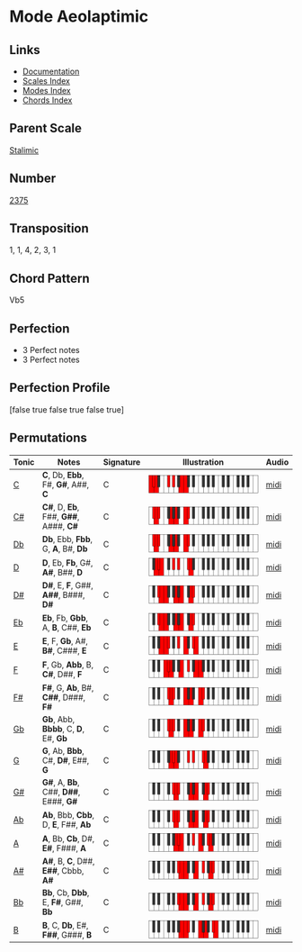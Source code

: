 # Mode Aeolaptimic

## Links

- [Documentation](README.md)
- [Scales Index](Scales.md)
- [Modes Index](Modes.md)
- [Chords Index](Chords.md)

## Parent Scale

[Stalimic](ScaleStalimic.md)

## Number

[2375](https://ianring.com/musictheory/scales/2375)

## Transposition

1, 1, 4, 2, 3, 1

## Chord Pattern

Vb5

## Perfection

- 3 Perfect notes
- 3 Perfect notes

## Perfection Profile

[false true false true false true]

## Permutations

| Tonic | Notes | Signature | Illustration | Audio |
|-------|-------|-----------|--------------|-------|
| [C](ModeCNaturalAeolaptimic.md) | **C**, Db, **Ebb**, F#, **G#**, A##, **C** | C | ![CNaturalAeolaptimic](ModeCNaturalAeolaptimic.png) | [midi](https://github.com/edipermadi/music/blob/main/docs/ModeCNaturalAeolaptimic.mid?raw=true) |
| [C#](ModeCSharpAeolaptimic.md) | **C#**, D, **Eb**, F##, **G##**, A###, **C#** | C | ![CSharpAeolaptimic](ModeCSharpAeolaptimic.png) | [midi](https://github.com/edipermadi/music/blob/main/docs/ModeCSharpAeolaptimic.mid?raw=true) |
| [Db](ModeDFlatAeolaptimic.md) | **Db**, Ebb, **Fbb**, G, **A**, B#, **Db** | C | ![DFlatAeolaptimic](ModeDFlatAeolaptimic.png) | [midi](https://github.com/edipermadi/music/blob/main/docs/ModeDFlatAeolaptimic.mid?raw=true) |
| [D](ModeDNaturalAeolaptimic.md) | **D**, Eb, **Fb**, G#, **A#**, B##, **D** | C | ![DNaturalAeolaptimic](ModeDNaturalAeolaptimic.png) | [midi](https://github.com/edipermadi/music/blob/main/docs/ModeDNaturalAeolaptimic.mid?raw=true) |
| [D#](ModeDSharpAeolaptimic.md) | **D#**, E, **F**, G##, **A##**, B###, **D#** | C | ![DSharpAeolaptimic](ModeDSharpAeolaptimic.png) | [midi](https://github.com/edipermadi/music/blob/main/docs/ModeDSharpAeolaptimic.mid?raw=true) |
| [Eb](ModeEFlatAeolaptimic.md) | **Eb**, Fb, **Gbb**, A, **B**, C##, **Eb** | C | ![EFlatAeolaptimic](ModeEFlatAeolaptimic.png) | [midi](https://github.com/edipermadi/music/blob/main/docs/ModeEFlatAeolaptimic.mid?raw=true) |
| [E](ModeENaturalAeolaptimic.md) | **E**, F, **Gb**, A#, **B#**, C###, **E** | C | ![ENaturalAeolaptimic](ModeENaturalAeolaptimic.png) | [midi](https://github.com/edipermadi/music/blob/main/docs/ModeENaturalAeolaptimic.mid?raw=true) |
| [F](ModeFNaturalAeolaptimic.md) | **F**, Gb, **Abb**, B, **C#**, D##, **F** | C | ![FNaturalAeolaptimic](ModeFNaturalAeolaptimic.png) | [midi](https://github.com/edipermadi/music/blob/main/docs/ModeFNaturalAeolaptimic.mid?raw=true) |
| [F#](ModeFSharpAeolaptimic.md) | **F#**, G, **Ab**, B#, **C##**, D###, **F#** | C | ![FSharpAeolaptimic](ModeFSharpAeolaptimic.png) | [midi](https://github.com/edipermadi/music/blob/main/docs/ModeFSharpAeolaptimic.mid?raw=true) |
| [Gb](ModeGFlatAeolaptimic.md) | **Gb**, Abb, **Bbbb**, C, **D**, E#, **Gb** | C | ![GFlatAeolaptimic](ModeGFlatAeolaptimic.png) | [midi](https://github.com/edipermadi/music/blob/main/docs/ModeGFlatAeolaptimic.mid?raw=true) |
| [G](ModeGNaturalAeolaptimic.md) | **G**, Ab, **Bbb**, C#, **D#**, E##, **G** | C | ![GNaturalAeolaptimic](ModeGNaturalAeolaptimic.png) | [midi](https://github.com/edipermadi/music/blob/main/docs/ModeGNaturalAeolaptimic.mid?raw=true) |
| [G#](ModeGSharpAeolaptimic.md) | **G#**, A, **Bb**, C##, **D##**, E###, **G#** | C | ![GSharpAeolaptimic](ModeGSharpAeolaptimic.png) | [midi](https://github.com/edipermadi/music/blob/main/docs/ModeGSharpAeolaptimic.mid?raw=true) |
| [Ab](ModeAFlatAeolaptimic.md) | **Ab**, Bbb, **Cbb**, D, **E**, F##, **Ab** | C | ![AFlatAeolaptimic](ModeAFlatAeolaptimic.png) | [midi](https://github.com/edipermadi/music/blob/main/docs/ModeAFlatAeolaptimic.mid?raw=true) |
| [A](ModeANaturalAeolaptimic.md) | **A**, Bb, **Cb**, D#, **E#**, F###, **A** | C | ![ANaturalAeolaptimic](ModeANaturalAeolaptimic.png) | [midi](https://github.com/edipermadi/music/blob/main/docs/ModeANaturalAeolaptimic.mid?raw=true) |
| [A#](ModeASharpAeolaptimic.md) | **A#**, B, **C**, D##, **E##**, Cbbb, **A#** | C | ![ASharpAeolaptimic](ModeASharpAeolaptimic.png) | [midi](https://github.com/edipermadi/music/blob/main/docs/ModeASharpAeolaptimic.mid?raw=true) |
| [Bb](ModeBFlatAeolaptimic.md) | **Bb**, Cb, **Dbb**, E, **F#**, G##, **Bb** | C | ![BFlatAeolaptimic](ModeBFlatAeolaptimic.png) | [midi](https://github.com/edipermadi/music/blob/main/docs/ModeBFlatAeolaptimic.mid?raw=true) |
| [B](ModeBNaturalAeolaptimic.md) | **B**, C, **Db**, E#, **F##**, G###, **B** | C | ![BNaturalAeolaptimic](ModeBNaturalAeolaptimic.png) | [midi](https://github.com/edipermadi/music/blob/main/docs/ModeBNaturalAeolaptimic.mid?raw=true) |
